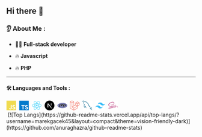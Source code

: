 ## Hi there 👋

### :ear: About Me :

- 🧑‍💻 **Full-stack developer**

- :fire: **Javascript**
- :fire: **PHP**


---

#### :hammer_and_wrench: Languages and Tools :

<div>
  <img src="https://github.com/devicons/devicon/blob/master/icons/javascript/javascript-plain.svg" title="JavaScript" alt="JavaScript" width="26" height="26"/>&nbsp;
  <img src="https://github.com/devicons/devicon/blob/master/icons/typescript/typescript-plain.svg" title="TypeScript" alt="TypeScript" width="26" height="26"/>&nbsp;
  <img src="https://github.com/devicons/devicon/blob/master/icons/react/react-original.svg" title="React" alt="React" width="26" height="26"/>&nbsp;
  <img src="https://github.com/devicons/devicon/blob/master/icons/nextjs/nextjs-original.svg" title="Nextjs" alt="Nextjs" width="26" height="26"/>&nbsp;
  <img src="https://github.com/devicons/devicon/blob/master/icons/php/php-original.svg" title="PHP" alt="PHP" width="26" height="26"/>&nbsp;
  <img src="https://github.com/devicons/devicon/blob/master/icons/laravel/laravel-original.svg" title="Laravel" alt="Laravel" width="26" height="26"/>&nbsp;
  <img src="https://github.com/devicons/devicon/blob/master/icons/mysql/mysql-original.svg" title="MySQL" alt="MySQL" width="26" height="26"/>&nbsp;
  <img src="https://github.com/devicons/devicon/blob/master/icons/tailwindcss/tailwindcss-original.svg" title="Tailwind" alt="Tailwind" width="26" height="26"/>&nbsp;
  <img src="https://github.com/devicons/devicon/blob/master/icons/sass/sass-original.svg" title="Sass" alt="Sass" width="26" height="26"/>&nbsp;

</div>

<img src="https://komarev.com/ghpvc/?username=marekgacek45&style=flat-square&color=blue" alt=""/>
[![Top Langs](https://github-readme-stats.vercel.app/api/top-langs/?username=marekgacek45&layout=compact&theme=vision-friendly-dark)](https://github.com/anuraghazra/github-readme-stats)
